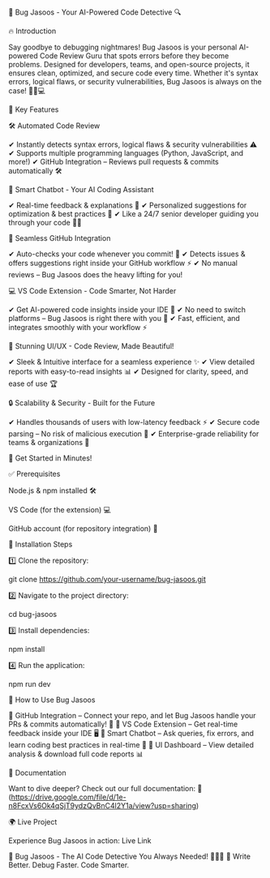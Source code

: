 🚀 Bug Jasoos - Your AI-Powered Code Detective 🔍

🔥 Introduction

Say goodbye to debugging nightmares! Bug Jasoos is your personal AI-powered Code Review Guru that spots errors before they become problems. Designed for developers, teams, and open-source projects, it ensures clean, optimized, and secure code every time. Whether it's syntax errors, logical flaws, or security vulnerabilities, Bug Jasoos is always on the case! 🕵‍♂💻

🌟 Key Features

🛠 Automated Code Review

✔ Instantly detects syntax errors, logical flaws & security vulnerabilities ⚠
✔ Supports multiple programming languages (Python, JavaScript, and more!)
✔ GitHub Integration – Reviews pull requests & commits automatically 🛠

🤖 Smart Chatbot - Your AI Coding Assistant

✔ Real-time feedback & explanations 🔄
✔ Personalized suggestions for optimization & best practices 🚀
✔ Like a 24/7 senior developer guiding you through your code 🧑‍💻

🔗 Seamless GitHub Integration

✔ Auto-checks your code whenever you commit! 🔄
✔ Detects issues & offers suggestions right inside your GitHub workflow ⚡
✔ No manual reviews – Bug Jasoos does the heavy lifting for you!

💻 VS Code Extension - Code Smarter, Not Harder

✔ Get AI-powered code insights inside your IDE 🚀
✔ No need to switch platforms – Bug Jasoos is right there with you 🤝
✔ Fast, efficient, and integrates smoothly with your workflow ⚡

🎨 Stunning UI/UX - Code Review, Made Beautiful!

✔ Sleek & Intuitive interface for a seamless experience ✨
✔ View detailed reports with easy-to-read insights 📊
✔ Designed for clarity, speed, and ease of use 🏆

🔒 Scalability & Security - Built for the Future

✔ Handles thousands of users with low-latency feedback ⚡
✔ Secure code parsing – No risk of malicious execution 🔐
✔ Enterprise-grade reliability for teams & organizations 🏢

🚀 Get Started in Minutes!

✅ Prerequisites

Node.js & npm installed 🛠

VS Code (for the extension) 💻

GitHub account (for repository integration) 🔗

📌 Installation Steps

1️⃣ Clone the repository:

git clone https://github.com/your-username/bug-jasoos.git

2️⃣ Navigate to the project directory:

cd bug-jasoos

3️⃣ Install dependencies:

npm install

4️⃣ Run the application:

npm run dev

🎯 How to Use Bug Jasoos

🔹 GitHub Integration – Connect your repo, and let Bug Jasoos handle your PRs & commits automatically! 🔄
🔹 VS Code Extension – Get real-time feedback inside your IDE 🖥
🔹 Smart Chatbot – Ask queries, fix errors, and learn coding best practices in real-time 🤖
🔹 UI Dashboard – View detailed analysis & download full code reports 📊

📖 Documentation

Want to dive deeper? Check out our full documentation:
📄(https://drive.google.com/file/d/1e-n8FcxVs6Ok4qSjT9ydzQvBnC4l2Y1a/view?usp=sharing)

🌍 Live Project

Experience Bug Jasoos in action: Live Link

🎯 Bug Jasoos - The AI Code Detective You Always Needed! 🕵‍♂💡
🚀 Write Better. Debug Faster. Code Smarter.